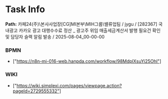# Task Info

**Path:** 카페24(주)\본사사업장\[CG]MI본부\MIH그룹\밸류업팀 / jygu / [282367] 국내광고 카카오 광고 대행수수료 정산 _ 광고주 위임 매출세금계산서 발행 필요건 확인 및 담당자 슬랙 알림 발송 / 2025-08-04_00-00-00

### BPMN
- ["https://n8n-mi-016-web.hanpda.com/workflow/98MdplXsuYi25Ohl"]

### WIKI
- ["https://wiki.simplexi.com/pages/viewpage.action?pageId=2729555332"]

